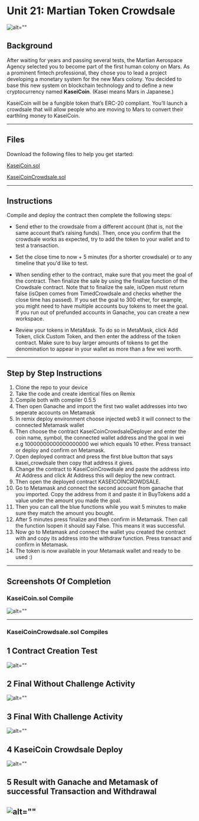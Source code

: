 # Unit 21: Martian Token Crowdsale

![alt=""](Images/application-image.png)

## Background

After waiting for years and passing several tests, the Martian Aerospace Agency selected you to become part of the first human colony on Mars. As a prominent fintech professional, they chose you to lead a project developing a monetary system for the new Mars colony. You decided to base this new system on blockchain technology and to define a new cryptocurrency named **KaseiCoin**. (Kasei means Mars in Japanese.)

KaseiCoin will be a fungible token that’s ERC-20 compliant. You’ll launch a crowdsale that will allow people who are moving to Mars to convert their earthling money to KaseiCoin.

---

## Files

Download the following files to help you get started:

[KaseiCoin.sol](./Starter_Code/KaseiCoin.sol)

[KaseiCoinCrowdsale.sol](./Starter_Code/KaseiCoinCrowdsale.com)

--- 
## Instructions

Compile and deploy the contract then complete the following steps:


- Send ether to the crowdsale from a different account (that is, not the same account that’s raising funds). Then, once you confirm that the crowdsale works as expected, try to add the token to your wallet and to test a transaction.

- Set the close time to now + 5 minutes (for a shorter crowdsale) or to any timeline that you'd like to test.


- When sending ether to the contract, make sure that you meet the goal of the contract. Then finalize the sale by using the finalize function of the Crowdsale contract. Note that to finalize the sale, isOpen must return false (isOpen comes from TimedCrowdsale and checks whether the close time has passed). If you set the goal to 300 ether, for example, you might need to have multiple accounts buy tokens to meet the goal. If you run out of prefunded accounts in Ganache, you can create a new workspace.


- Review your tokens in MetaMask. To do so in MetaMask, click Add Token, click Custom Token, and then enter the address of the token contract. Make sure to buy larger amounts of tokens to get the denomination to appear in your wallet as more than a few wei worth.
---
## Step by Step Instructions
1. Clone the repo to your device 
2. Take the code and create identical files on Remix 
3. Compile both with compiler 0.5.5 
4. Then open Ganache and import the first two wallet addresses into two seperate accounts on Metamask 
5. In remix deploy environment choose injected web3 it will connect to the connected Metamask wallet 
6. Then choose the contract KaseiCoinCrowdsaleDeployer and enter the coin name, symbol, the connected wallet address and the goal in wei e.g 10000000000000000000 wei which equals 10 ether. Press transact or deploy and confirm on Metamask. 
7. Open deployed contract and press the first blue button that says kasei_crowdsale then copy that address it gives. 
8. Change the contract to KaseiCoinCrowdsale and paste the address into At Address and click At Address this will deploy the new contract. 
9. Then open the deployed contract KASEICOINCROWDSALE. 
10. Go to Metamask and connect the second account from ganache that you imported. Copy the address from it and paste it in BuyTokens add a value under the amount you made the goal. 
11. Then you can call the blue functions while you wait 5 minutes to make sure they match the amount you bought. 
12. After 5 minutes press finalize and then confirm in Metamask. Then call the function Isopen it should say False. This means it was successful. 
13. Now go to Metamask and connect the wallet you created the contract with and copy its address into the withdraw function. Press transact and confirm in Metamask. 
14. The token is now available in your Metamask wallet and ready to be used :)  
---
## Screenshots Of Completion

### KaseiCoin.sol Compile 
![alt=""](Images/KaseiCoinCompile.png)

--- 
### KaseiCoinCrowdsale.sol Compiles 
## 1 Contract Creation Test
![alt=""](Images/KaseiCoinCrowdsaleCompile1.png)
## 2 Final Without Challenge Activity
![alt=""](Images/KaseiCoinCrowdsaleCompile2.png)
## 3 Final With Challenge Activity
![alt=""](Images/KaseiCoinCrowdsaleCompile3.png)
## 4 KaseiCoin Crowdsale Deploy
![alt=""](Images/KaseiCoinCrowdsaleDeploy1.png)
## 5 Result with Ganache and Metamask of successful Transaction and Withdrawal 
![alt=""](Images/FinalResult.png)
---
